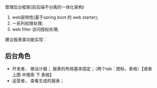 管理后台框架(前后端不分离的一体化架构)

1. web层特性(基于spring boot 的 web starter);
2. 一系列权限处理;
3. web filter 访问授权处理;



建议报表类功能实现：

## 后台角色
- 开发者， 做设计器； 报表的布局基本固定；（两个tab：图标，表格）【或者 上图 中搜索 下 表格】
- 运营者， 查看生成的报表；



